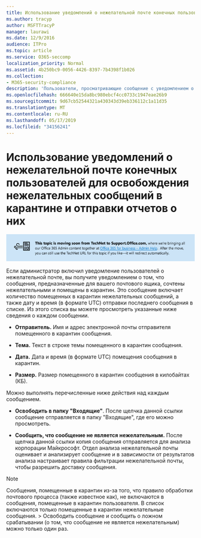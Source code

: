 ```yaml
---
title: Использование уведомлений о нежелательной почте конечных пользователей для освобождения нежелательных сообщений в карантине и отправки отчетов о них
ms.author: tracyp
author: MSFTTracyP
manager: laurawi
ms.date: 12/9/2016
audience: ITPro
ms.topic: article
ms.service: O365-seccomp
localization_priority: Normal
ms.assetid: 4b250bc9-0056-4426-8397-7b4398f1b026
ms.collection:
- M365-security-compliance
description: 'Пользователи, просматривающие сообщение с уведомлением о нежелательной почте от администратора о том, что почтовые сообщения помещены в карантин, могут выполнять эти действия с сообщениями. '
ms.openlocfilehash: 666640e15da8bc980ebcf4cc0733c1947eae26b9
ms.sourcegitcommit: 9d67cb52544321a430343d39eb336112c1a11d35
ms.translationtype: MT
ms.contentlocale: ru-RU
ms.lasthandoff: 05/17/2019
ms.locfileid: "34156241"
---
```

# <a name="use-end-user-spam-notifications-to-release-and-report-spam-quarantined-messages"></a>Использование уведомлений о нежелательной почте конечных пользователей для освобождения нежелательных сообщений в карантине и отправки отчетов о них

[![Текст на изображении, посвященном перемещению содержимого с сайта TechNet на сайт support.office.com](media/ab7c897a-4798-4f31-8c84-f17a8409b133.png)](https://go.microsoft.com/fwlink/p/?LinkID=624152)
  
Если администратор включил уведомление пользователей о нежелательной почте, вы получите уведомлением о том, что сообщения, предназначенные для вашего почтового ящика, сочтены нежелательными и помещены в карантин. Это сообщение включает количество помещенных в карантин нежелательных сообщений, а также дату и время (в формате UTC) отправки последнего сообщения в списке. Из этого списка вы можете просмотреть указанные ниже сведения о каждом сообщении. 
  
- **Отправитель.** Имя и адрес электронной почты отправителя помещенного в карантин сообщения. 
    
- **Тема.** Текст в строке темы помещенного в карантин сообщения. 
    
- **Дата.** Дата и время (в формате UTC) помещения сообщения в карантин. 
    
- **Размер.** Размер помещенного в карантин сообщения в килобайтах (КБ). 
    
Можно выполнять перечисленные ниже действия над каждым сообщением.
  
- **Освободить в папку "Входящие"**. После щелчка данной ссылки сообщение отправляется в папку "Входящие", где его можно просмотреть. 
    
- **Сообщить, что сообщение не является нежелательным.** После щелчка данной ссылки копия сообщения отправляется для анализа корпорации Майкрософт. Отдел анализа нежелательной почты оценивает и анализирует сообщение и в зависимости от результатов анализа настраивает правила фильтрации нежелательной почты, чтобы разрешить доставку сообщения. 
    
> [!NOTE]
>  Сообщения, помещенные в карантин из-за того, что правило обработки почтового процесса (также известное как), не включаются в сообщения, помещенные в карантин пользователя. В список включаются только помещенные в карантин нежелательные сообщения. >  Освободить сообщение и сообщить о ложном срабатывании (о том, что сообщение не является нежелательным) можно только один раз. 
  

